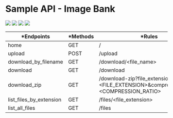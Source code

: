 # Sample API - Image Bank 
<p align="left">
<img src="https://img.shields.io/static/v1?style=plastic&logo=linux&label=Status&message=Gradew Waiting&color=yellow"/>
<img src="https://img.shields.io/static/v1?style=plastic&logo=linux&label=Python&message=3.6&color=blue"/>
<img src="https://img.shields.io/static/v1?style=plastic&logo=linux&label=Linux&message=Zsh&color=lightgrey"/>
<img src="https://img.shields.io/static/v1?style=plastic&logo=html5&label=HTML5&message= &color=red"/>
</p>

  
|*Endpoints              | *Methods | *Rules |
|------------------------|----------|-----------|
|home                    |GET       |/|
|upload                  |POST      |/upload|
|download_by_filename    |GET       |/download/<file_name>|
|download                |GET       |/download|
|download_zip            |GET       |/download-zip?file_extension=<FILE_EXTENSION>&compression_ratio=<COMPRESSION_RATIO>|
|list_files_by_extension |GET       |/files/<file_extension>|
|list_all_files          |GET       |/files|
